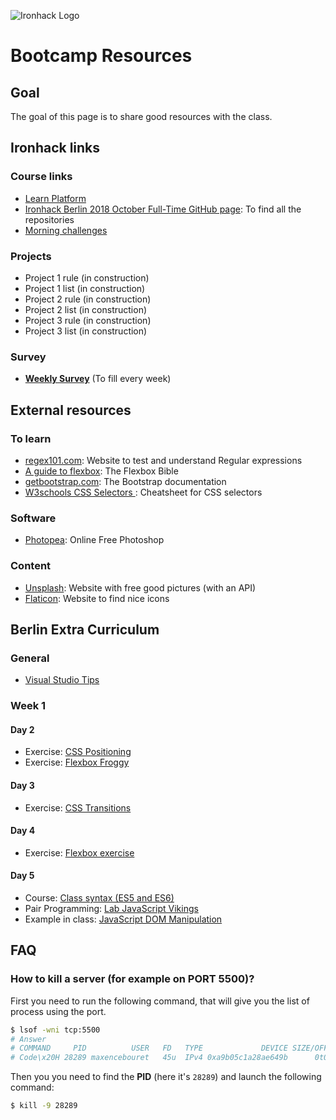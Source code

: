 ![Ironhack Logo](https://i.imgur.com/uYvaMH6.png)

# Bootcamp Resources

## Goal

The goal of this page is to share good resources with the class.

## Ironhack links

### Course links
- [Learn Platform](http://learn.ironhack.com)
- [Ironhack Berlin 2018 October Full-Time GitHub page](https://github.com/orgs/ironhack-berlin-2018-october-ft/): To find all the repositories
- [Morning challenges](https://repl.it/@MaxenceBouret/morning-challenge-october)


### Projects
- Project 1 rule (in construction)
- Project 1 list (in construction)
- Project 2 rule (in construction)
- Project 2 list (in construction)
- Project 3 rule (in construction)
- Project 3 list (in construction)


### Survey
- [**Weekly Survey**](https://goo.gl/forms/nMvgsTMOGUahZWk42) (To fill every week)
<!-- - [Anonymous Survey](https://sayat.me/mc100s)  -->


## External resources

### To learn
- [regex101.com](https://regex101.com/): Website to test and understand Regular expressions
- [A guide to flexbox](https://css-tricks.com/snippets/css/a-guide-to-flexbox/): The Flexbox Bible
- [getbootstrap.com](http://getbootstrap.com): The Bootstrap documentation
- [W3schools CSS Selectors ](https://www.w3schools.com/cssref/css_selectors.asp): Cheatsheet for CSS selectors

### Software
- [Photopea](https://photopea.com): Online Free Photoshop

### Content
- [Unsplash](http://unsplash.com): Website with free good pictures (with an API)
- [Flaticon](http://flaticon.com): Website to find nice icons


## Berlin Extra Curriculum

### General
- [Visual Studio Tips](./visualstudio.md)


### Week 1

#### Day 2
- Exercise: [CSS Positioning](./exercises/css-positioning/README.md)
- Exercise: [Flexbox Froggy](https://flexboxfroggy.com)

#### Day 3
- Exercise: [CSS Transitions](https://codepen.io/maxencebouret/pen/NOjKga?editors=1100)

#### Day 4
- Exercise: [Flexbox exercise](https://codepen.io/maxencebouret/pen/QZgvdp?editors=1100)

#### Day 5
- Course: [Class syntax (ES5 and ES6)](./module-1/classes.md)
- Pair Programming: [Lab JavaScript Vikings](https://github.com/ironhack-berlin-2018-october-ft/lab-javascript-vikings)
- Example in class: [JavaScript DOM Manipulation](https://github.com/ironhack-berlin-2018-october-ft/w1-friday-dom-manipulation)

## FAQ

### How to kill a server (for example on PORT 5500)?

First you need to run the following command, that will give you the list of process using the port.
```sh
$ lsof -wni tcp:5500
# Answer 
# COMMAND     PID          USER   FD   TYPE             DEVICE SIZE/OFF NODE NAME
# Code\x20H 28289 maxencebouret   45u  IPv4 0xa9b05c1a28ae649b      0t0  TCP *:fcp-addr-srvr1 (LISTEN)
```

Then you you need to find the **PID** (here it's `28289`) and launch the following command:
```sh
$ kill -9 28289
```


